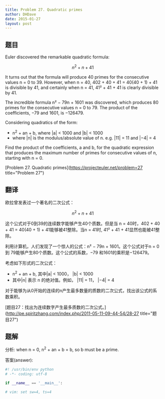 ```yaml
---
title: Problem 27. Quadratic primes
author: DHDave
date: 2015-01-27
layout: post
---
```


## 题目

Euler discovered the remarkable quadratic formula:

$$ n^2 + n + 41 $$

It turns out that the formula will produce 40 primes for the consecutive values n = 0 to 39. However, when n = 40, 402 + 40 + 41 = 40(40 + 1) + 41 is divisible by 41, and certainly when n = 41, 41² + 41 + 41 is clearly divisible by 41.

The incredible formula  n² − 79n + 1601 was discovered, which produces 80 primes for the consecutive values n = 0 to 79. The product of the coefficients, −79 and 1601, is −126479.

Considering quadratics of the form:

+ n<sup>2</sup> + an + b, where |a| < 1000 and |b| < 1000
+ where |n| is the modulus/absolute value of n. e.g. |11| = 11 and |−4| = 4

Find the product of the coefficients, a and b, for the quadratic expression that produces the maximum number of primes for consecutive values of n, starting with n = 0.

[Problem 27. Quadratic primes](https://projecteuler.net/problem=27 title="Problem 27")

## 翻译

欧拉曾发表过一个著名的二次公式：

$$ n^2 + n + 41 $$

这个公式对于0到39的连续数字能够产生40个质数。但是当 n = 40时，402 + 40 + 41 = 40(40 + 1) + 41能够被41整除。当n = 41时, 41² + 41 + 41显然也能被41整除。

利用计算机，人们发现了一个惊人的公式：n² − 79n + 1601。这个公式对于n = 0 到 79能够产生80个质数。这个公式的系数，−79 和1601的乘积是−126479。

考虑如下形式的二次公式：

+ n<sup>2</sup> + an + b, 其中|a| < 1000， |b| < 1000
+ 其中|n| 表示 n 的绝对值。例如， |11| = 11， |−4| = 4

对于能够为从0开始的连续的n产生最多数量的质数的二次公式，找出该公式的系数乘积。

[题目27：找出为连续数字产生最多质数的二次公式。](http://pe.spiritzhang.com/index.php/2011-05-11-09-44-54/28-27 title="题目27")

## 题解

分析: when n = 0, n<sup>2</sup> + an + b = b, so b must be a prime.

答案(answer): 

```python
#! /usr/bin/env python
# -*- coding: utf-8

if __name__ == '__main__':

# vim: set sw=4, ts=4
```
